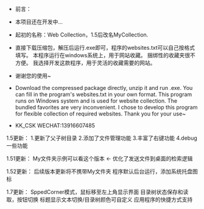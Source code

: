 * 前言：

* 本项目还在开发中...
* 起初的名称：Web Collection，1.5后改名MyCollection.
* 直接下载压缩包，解压后运行.exe即可，程序的websites.txt可以自己按格式填写。 本程序运行在windows系统上，用于网站收藏。 捆绑性的收藏夹很不方便。 我选择开发这款程序，用于灵活的收藏需要的网站。 
* 谢谢您的使用~

* Download the compressed package directly, unzip it and run .exe. You can fill in the program's websites.txt in your own format. This program runs on Windows system and is used for website collection. The bundled favorites are very inconvenient. I chose to develop this program for flexible collection of required websites. Thank you for your use~

* KK_CSK WECHAT:13916607485


1.5更新：
1.更新了父子树目录
2.添加了文件管理功能
3.丰富了右键功能
4.debug一些功能

1.51更新：
My文件夹示例可以看这个版本 <-
优化了发送文件到桌面的检索逻辑

1.52更新：
后续版本更新将不携带My文件夹
程序默认后台运行，添加系统托盘图标

1.7更新：
SppedCorner模式，鼠标移至左上角显示界面
目录树状态保存和读取，按钮切换
标题显示文本切换/目录树颜色可自定义
应用程序的快捷方式支持
